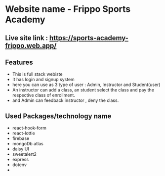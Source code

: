 # Website name - Frippo Sports Academy
## Live site link : https://sports-academy-frippo.web.app/

## Features 
- This is full stack webiste
- It has login and signup system
- here you can use as 3 type of user : Admin, Instructor and Student(user)
- An instructor can add a class, an student select the class and pay the respective class of enrollment.
- and Admin can feedback instructor , deny the class. 

## Used Packages/technology name
- react-hook-form
- react-lottie
- firebase
- mongoDb atlas
- daisy UI
- sweetalert2
- express
- dotenv
- 